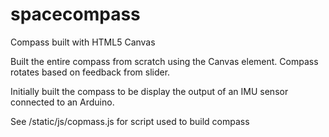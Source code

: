 # spacecompass
Compass built with HTML5 Canvas

Built the entire compass from scratch using the Canvas element. Compass rotates based on feedback from slider.

Initially built the compass to be display the output of an IMU sensor connected to an Arduino.

See /static/js/copmass.js for script used to build compass

